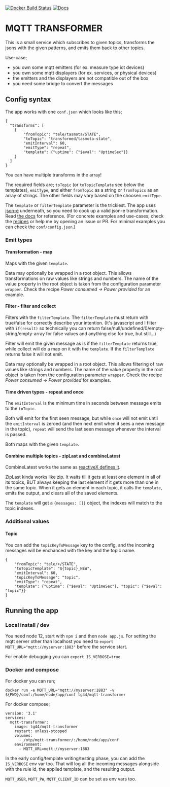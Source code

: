 [![Docker Build Status](https://img.shields.io/docker/cloud/build/tg44/mqtt-transformer?style=flat-square)](https://hub.docker.com/r/tg44/mqtt-transformer)
[![Docs](https://img.shields.io/badge/Recipes-Documentation%20and%20examples-informational)](https://tg44.github.io/mqtt-transformer/)

# MQTT TRANSFORMER

This is a small service which subscribes to given topics, 
transforms the jsons with the given patterns, and emits them back to other topics.

Use-case;
 - you own some mqtt emitters (for ex. measure type iot devices)
 - you own some mqtt displayers (for ex. services, or physical devices)
 - the emitters and the displayers are not compatible out of the box
 - you need some bridge to convert the messages
 
## Config syntax

The app works with one `conf.json` which looks like this;
```
{
  "transforms": [
    {
        "fromTopic": "tele/tasmota/STATE",
        "toTopic": "transformed/tasmota-state",
        "emitInterval": 60,
        "emitType": "repeat",
        "template": {"uptime": {"$eval": "UptimeSec"}}
    }
  ]
}
```
You can have multiple transforms in the array!

The required fields are; `toTopic` (or `toTopicTemplate` see below the templates), `emitType`, and either `fromTopic` as a string or `fromTopics` as an array of strings. The other fields may vary based on the choosen `emitType`.

The `template` or `filterTemplate` parameter is the trickiest. The app uses [json-e](https://github.com/taskcluster/json-e) underneath, so you need to cook up a valid json-e transformation.
Read [the docs](https://github.com/taskcluster/json-e#language-reference) for reference.
(For concrete examples and use-cases; check the [recipes](https://tg44.github.io/mqtt-transformer/) or help me by opening an issue or PR. For minimal examples you can check the `conf/config.json`.)


### Emit types

#### Transformation - map

Maps with the given `template`.

Data may optionally be wrapped in a root object. This allows transformations on raw values like strings and numbers. The name of the value property in the root object is taken from the configuration parameter `wrapper`. Check the recipe _Power consumed -> Power provided_ for an example.

#### Filter - filter and collect

Filters with the `filterTemplate`. The `filterTemplate` must return with true/false for correctly describe your intention.
(It's javascript and I filter with `if(result)` so technically you can return false/null/undefined/0/empty-string/empty-array for false values and anything else for true, but still...)

Filter will emit the given message as is if the `filterTemplate` returns true, while collect will do a map on it with the `template`. 
If the `filterTemplate` returns false it will not emit.

Data may optionally be wrapped in a root object. This allows filtering of raw values like strings and numbers. The name of the value property in the root object is taken from the configuration parameter `wrapper`. Check the recipe _Power consumed -> Power provided_ for examples.

#### Time driven types - repeat and once

The `emitInterval` is the minimum time in seconds between message emits to the `toTopic`.

Both will emit for the first seen message, but while 
`once` will not emit until the `emitInterval` is zeroed (and then next emit when it sees a new message in the topic), 
`repeat` will send the last seen message whenever the interval is passed.

Both maps with the given `template`.

#### Combine multiple topics - zipLast and combineLatest

CombineLatest works the same as [reactiveX defines it](http://reactivex.io/documentation/operators/combinelatest.html).

ZipLast kinda works like zip. It waits till it gets at least one element in all of its topics, BUT always keeping the last element if it gets more than one in the same topic.
When it gets an element in each topic, it calls the `template`, emits the output, and clears all of the saved elements.

The `template` will get a `{messages: []}` object, the indexes will match to the topic indexes.

### Additional values 

#### Topic
You can add the `topicKeyToMessage` key to the config, and the incoming messages will be enchanced with the key and the topic name.
```
{
    "fromTopic": "tele/+/STATE",
    "toTopicTemplate": "${topic}_NEW",
    "emitInterval": 60,
    "topicKeyToMessage": "topic",
    "emitType": "repeat",
    "template": {"uptime": {"$eval": "UptimeSec"}, "topic": {"$eval": "topic"}}
}
```

## Running the app

### Local install / dev
You need node 12, start with `npm i` and then `node app.js`.
For setting the mqtt server other than localhost you need to `export MQTT_URL="mqtt://myserver:1883"` before the service start.

For enable debugging you can  `export IS_VERBOSE=true`

### Docker and compose
For docker you can run;
```
docker run -e MQTT_URL="mqtt://myserver:1883" -v ${PWD}/conf:/home/node/app/conf tg44/mqtt-transformer
```
For docker compose;
```
version: '3.1'
services:
  mqtt-transformer:
    image: tg44/mqtt-transformer
    restart: unless-stopped
    volumes:
      - /otp/mqtt-transformer/:/home/node/app/conf
    environment:
      - MQTT_URL=mqtt://myserver:1883
```

In the early config/template writing/testing phase, you can add the `IS_VERBOSE` env var too. 
That will log all the incoming messages alongside with the rule id, the applied template, and the resulting output.

`MQTT_USER`, `MQTT_PW`, `MQTT_CLIENT_ID` can be set as env vars too.
